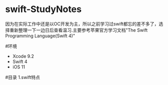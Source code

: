 # swift-StudyNotes

因为在实际工作中还是以OC开发为主，所以之前学习过swift都忘的差不多了，选择重新整理一下一边日后查看温习.主要参考苹果官方学习文档"The Swift Programming Language(Swift 4)"

#环境
- Xcode 9.2
- Swift 4
- iOS 11

#目录
1.swift特点
